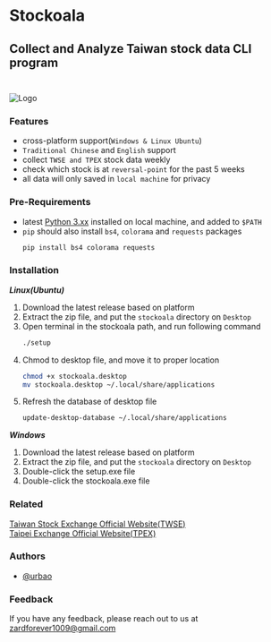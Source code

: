 
# Stockoala

## Collect and Analyze Taiwan stock data CLI program<br/><br/>

![Logo](https://cdn-icons-png.flaticon.com/128/424/424783.png)

### Features
- cross-platform support(`Windows & Linux Ubuntu`)
- `Traditional Chinese` and `English` support
- collect `TWSE and TPEX` stock data weekly
- check which stock is at `reversal-point` for the past 5 weeks
- all data will only saved in `local machine` for privacy

### Pre-Requirements
- latest [Python 3.xx](https://www.python.org/downloads/) installed on local machine, and added to `$PATH`
- `pip` should also install `bs4`, `colorama` and `requests` packages
  ```bash
  pip install bs4 colorama requests
  ```

### Installation
***Linux(Ubuntu)***
1. Download the latest release based on platform
2. Extract the zip file, and put the `stockoala` directory on `Desktop`
3. Open terminal in the stockoala path, and run following command
   ```bash
   ./setup
   ```
4. Chmod to desktop file, and move it to proper location
   ```bash
   chmod +x stockoala.desktop
   mv stockoala.desktop ~/.local/share/applications
   ```
5. Refresh the database of desktop file
   ```bash
   update-desktop-database ~/.local/share/applications
   ```

***Windows***
1. Download the latest release based on platform
2. Extract the zip file, and put the `stockoala` directory on `Desktop`
3. Double-click the setup.exe file
4. Double-click the stockoala.exe file

### Related
[Taiwan Stock Exchange Official Website(TWSE)](https://www.twse.com.tw/en/)<br/>
[Taipei Exchange Official Website(TPEX)](https://www.tpex.org.tw/web/index.php?l=en-us)<br/>

### Authors
- [@urbao](https://www.github.com/urbao)

### Feedback
If you have any feedback, please reach out to us at zardforever1009@gmail.com

